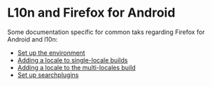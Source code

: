# L10n and Firefox for Android

Some documentation specific for common taks regarding Firefox for Android and l10n:
* [Set up the environment](/config/setting_mercurial/environment.md)
* [Adding a locale to single-locale builds](adding_singlelocale.md)
* [Adding a locale to the multi-locales build](adding_multilocales.md)
* [Set up searchplugins](setup_searchplugins.md)
